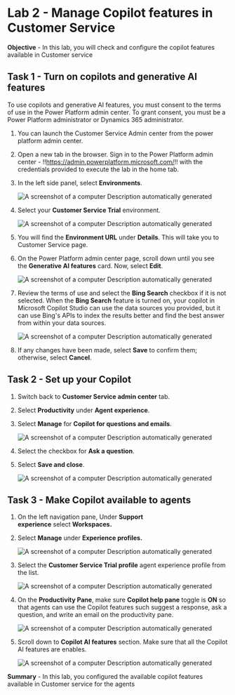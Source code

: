 # Lab 2 - Manage Copilot features in Customer Service

**Objective** - In this lab, you will check and configure the copilot features available in Customer service

## Task 1 - Turn on copilots and generative AI features

To use copilots and generative AI features, you must consent to the
terms of use in the Power Platform admin center. To grant consent, you
must be a Power Platform administrator or Dynamics 365 administrator.

1.  You can launch the Customer Service Admin center from the power platform admin center. 

2. Open a new tab in the browser. Sign in to the Power Platform admin
    center - !!https://admin.powerplatform.microsoft.com/!! with the
    credentials provided to execute the lab in the home tab.
 
3.  In the left side panel, select **Environments**.

    ![A screenshot of a computer Description automatically
generated](./media/media2/image10.png)

4.  Select your **Customer Service Trial** environment.

    ![A screenshot of a computer Description automatically
generated](./media/media2/image11.png)

5.  You will find the **Environment URL** under **Details**. This will take you to Customer Service page.

6. On the Power Platform admin center page, scroll down until you see the **Generative AI features** card. Now,
    select **Edit**.

    ![A screenshot of a computer Description automatically
generated](./media/media2/image12.png)

7.  Review the terms of use and select the **Bing Search** checkbox if
    it is not selected. When the **Bing Search** feature is turned on,
    your copilot in Microsoft Copilot Studio can use the data sources
    you provided, but it can use Bing's APIs to index the results better
    and find the best answer from within your data sources.

    ![A screenshot of a computer Description automatically
generated](./media/media2/image13.png)

8.  If any changes have been made, select **Save** to confirm them;
    otherwise, select **Cancel**.

## Task 2 - Set up your Copilot

1.  Switch back to **Customer Service admin center** tab.
2.  Select **Productivity** under **Agent experience**.
3.  Select **Manage** for **Copilot for questions and emails**.

    ![A screenshot of a computer Description automatically
generated](./media/media2/image20.jpg)

4.  Select the checkbox for **Ask a question**.
5.  Select **Save and close**.

    ![A screenshot of a computer Description automatically
generated](./media/media2/image21.jpg)

## Task 3 - Make Copilot available to agents

1.  On the left navigation pane, Under **Support
    experience** select **Workspaces.**

2.  Select **Manage** under **Experience profiles.**

    ![A screenshot of a computer Description automatically
generated](./media/media2/exp-pr.png)

3.  Select the **Customer Service Trial profile** agent experience
    profile from the list.

    ![A screenshot of a computer Description automatically
generated](./media/media2/image16.png)

4.  On the **Productivity Pane**, make sure **Copilot help pane** toggle
    is **ON** so that agents can use the Copilot features such suggest a
    response, ask a question, and write an email on the productivity
    pane.

    ![A screenshot of a computer Description automatically
generated](./media/media2/image17.png)

5.  Scroll down to **Copilot AI features** section. Make sure that all the Copilot AI features are enables.

    ![A screenshot of a computer Description automatically
generated](./media/media2/image18.png)

**Summary** -  In this lab, you configured the available copilot features available in Customer service for the agents
